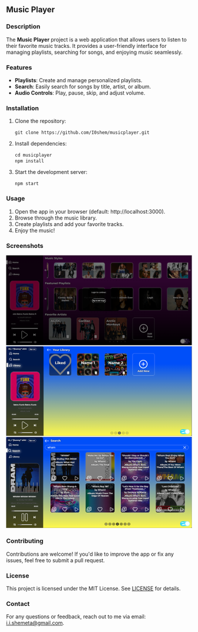 ## Music Player

### Description

The **Music Player** project is a web application that allows users to listen to their favorite music tracks. It provides a user-friendly interface for managing playlists, searching for songs, and enjoying music seamlessly.

### Features

- **Playlists**: Create and manage personalized playlists.
- **Search**: Easily search for songs by title, artist, or album.
- **Audio Controls**: Play, pause, skip, and adjust volume.

### Installation

1. Clone the repository:

   ```
   git clone https://github.com/I0shem/musicplayer.git
   ```

2. Install dependencies:

   ```
   cd musicplayer
   npm install
   ```

3. Start the development server:
   ```
   npm start
   ```

### Usage

1. Open the app in your browser (default: http://localhost:3000).
2. Browse through the music library.
3. Create playlists and add your favorite tracks.
4. Enjoy the music!

### Screenshots

![Screenshot 1](./src/Components/Images/app-image-1.png)
![Screenshot 2](./src/Components/Images/app-image-2.png)
![Screenshot 3](./src/Components/Images/app-image-3.png)

### Contributing

Contributions are welcome! If you'd like to improve the app or fix any issues, feel free to submit a pull request.

### License

This project is licensed under the MIT License. See [LICENSE](./LICENSE) for details.

### Contact

For any questions or feedback, reach out to me via email: [i.i.shemeta@gmail.com](mailto:your@email.com).
